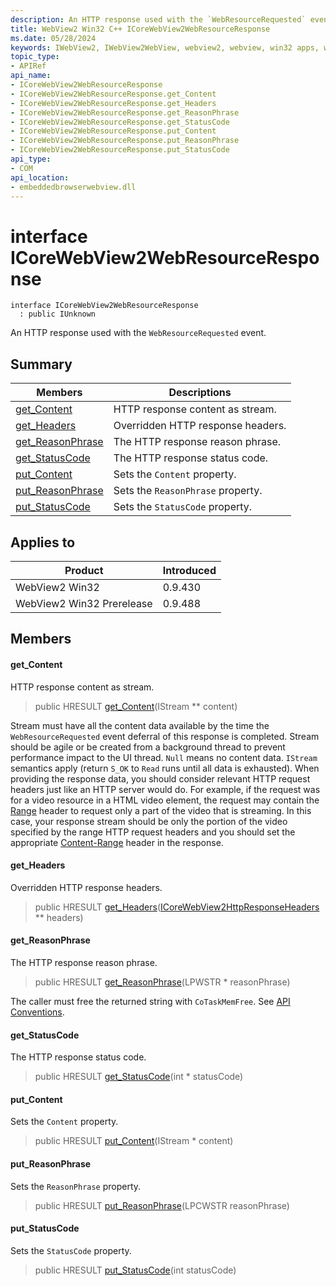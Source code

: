 ```yaml
---
description: An HTTP response used with the `WebResourceRequested` event.
title: WebView2 Win32 C++ ICoreWebView2WebResourceResponse
ms.date: 05/28/2024
keywords: IWebView2, IWebView2WebView, webview2, webview, win32 apps, win32, edge, ICoreWebView2, ICoreWebView2Controller, browser control, edge html, ICoreWebView2WebResourceResponse
topic_type: 
- APIRef
api_name:
- ICoreWebView2WebResourceResponse
- ICoreWebView2WebResourceResponse.get_Content
- ICoreWebView2WebResourceResponse.get_Headers
- ICoreWebView2WebResourceResponse.get_ReasonPhrase
- ICoreWebView2WebResourceResponse.get_StatusCode
- ICoreWebView2WebResourceResponse.put_Content
- ICoreWebView2WebResourceResponse.put_ReasonPhrase
- ICoreWebView2WebResourceResponse.put_StatusCode
api_type:
- COM
api_location:
- embeddedbrowserwebview.dll
---
```


# interface ICoreWebView2WebResourceResponse

```
interface ICoreWebView2WebResourceResponse
  : public IUnknown
```

An HTTP response used with the `WebResourceRequested` event.

## Summary

 Members                        | Descriptions
--------------------------------|---------------------------------------------
[get_Content](#get_content) | HTTP response content as stream.
[get_Headers](#get_headers) | Overridden HTTP response headers.
[get_ReasonPhrase](#get_reasonphrase) | The HTTP response reason phrase.
[get_StatusCode](#get_statuscode) | The HTTP response status code.
[put_Content](#put_content) | Sets the `Content` property.
[put_ReasonPhrase](#put_reasonphrase) | Sets the `ReasonPhrase` property.
[put_StatusCode](#put_statuscode) | Sets the `StatusCode` property.

## Applies to

Product                         | Introduced
--------------------------------|---------------------------------------------
WebView2 Win32            |    0.9.430
WebView2 Win32 Prerelease |    0.9.488

## Members

#### get_Content

HTTP response content as stream.

> public HRESULT [get_Content](#get_content)(IStream ** content)

Stream must have all the content data available by the time the `WebResourceRequested` event deferral of this response is completed. Stream should be agile or be created from a background thread to prevent performance impact to the UI thread. `Null` means no content data. `IStream` semantics apply (return `S_OK` to `Read` runs until all data is exhausted). When providing the response data, you should consider relevant HTTP request headers just like an HTTP server would do. For example, if the request was for a video resource in a HTML video element, the request may contain the [Range](https://developer.mozilla.org/en-US/docs/Web/HTTP/Headers/Range) header to request only a part of the video that is streaming. In this case, your response stream should be only the portion of the video specified by the range HTTP request headers and you should set the appropriate [Content-Range](https://developer.mozilla.org/en-US/docs/Web/HTTP/Headers/Content-Range) header in the response.

#### get_Headers

Overridden HTTP response headers.

> public HRESULT [get_Headers](#get_headers)([ICoreWebView2HttpResponseHeaders](icorewebview2httpresponseheaders.md#icorewebview2httpresponseheaders) ** headers)

#### get_ReasonPhrase

The HTTP response reason phrase.

> public HRESULT [get_ReasonPhrase](#get_reasonphrase)(LPWSTR * reasonPhrase)

The caller must free the returned string with `CoTaskMemFree`. See [API Conventions](/microsoft-edge/webview2/concepts/win32-api-conventions#strings).

#### get_StatusCode

The HTTP response status code.

> public HRESULT [get_StatusCode](#get_statuscode)(int * statusCode)

#### put_Content

Sets the `Content` property.

> public HRESULT [put_Content](#put_content)(IStream * content)

#### put_ReasonPhrase

Sets the `ReasonPhrase` property.

> public HRESULT [put_ReasonPhrase](#put_reasonphrase)(LPCWSTR reasonPhrase)

#### put_StatusCode

Sets the `StatusCode` property.

> public HRESULT [put_StatusCode](#put_statuscode)(int statusCode)

